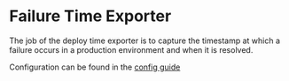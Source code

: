# Failure Time Exporter

The job of the deploy time exporter is to capture the timestamp at which a failure occurs in a production environment and when it is resolved.

Configuration can be found in the [config guide](/docs/Configuration.md)
